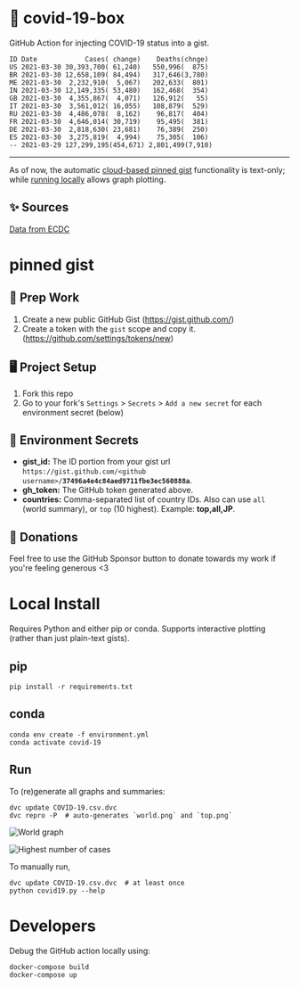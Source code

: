# 🏥 covid-19-box

GitHub Action for injecting COVID-19 status into a gist.

```
ID Date            Cases( change)    Deaths(chnge)
US 2021-03-30 30,393,700( 61,240)   550,996(  875)
BR 2021-03-30 12,658,109( 84,494)   317,646(3,780)
ME 2021-03-30  2,232,910(  5,067)   202,633(  801)
IN 2021-03-30 12,149,335( 53,480)   162,468(  354)
GB 2021-03-30  4,355,867(  4,071)   126,912(   55)
IT 2021-03-30  3,561,012( 16,055)   108,879(  529)
RU 2021-03-30  4,486,078(  8,162)    96,817(  404)
FR 2021-03-30  4,646,014( 30,719)    95,495(  381)
DE 2021-03-30  2,818,630( 23,681)    76,389(  250)
ES 2021-03-30  3,275,819(  4,994)    75,305(  106)
-- 2021-03-29 127,299,195(454,671) 2,801,499(7,910)
```

---

As of now, the automatic [cloud-based pinned gist](#pinned-gist) functionality is text-only;
while [running locally](#local-install) allows graph plotting.

## ✨ Sources

[Data from ECDC](https://www.ecdc.europa.eu/en/publications-data/download-todays-data-geographic-distribution-covid-19-cases-worldwide)

# pinned gist

## 🎒 Prep Work
1. Create a new public GitHub Gist (https://gist.github.com/)
1. Create a token with the `gist` scope and copy it. (https://github.com/settings/tokens/new)

## 🖥 Project Setup
1. Fork this repo
1. Go to your fork's `Settings` > `Secrets` > `Add a new secret` for each environment secret (below)

## 🤫 Environment Secrets
- **gist_id:** The ID portion from your gist url `https://gist.github.com/<github username>/`**`37496a4e4c84aed9711fbe3ec560888a`**.
- **gh_token:** The GitHub token generated above.
- **countries:** Comma-separated list of country IDs. Also can use `all` (world summary), or `top` (10 highest). Example: **top,all,JP**.

## 💸 Donations

Feel free to use the GitHub Sponsor button to donate towards my work if you're feeling generous <3

# Local Install

Requires Python and either pip or conda. Supports interactive plotting (rather than just plain-text gists).

## pip

```
pip install -r requirements.txt
```

## conda

```
conda env create -f environment.yml
conda activate covid-19
```

## Run

To (re)generate all graphs and summaries:

```
dvc update COVID-19.csv.dvc
dvc repro -P  # auto-generates `world.png` and `top.png`
```

![World graph](world.png)

![Highest number of cases](top.png)

To manually run,

```
dvc update COVID-19.csv.dvc  # at least once
python covid19.py --help
```

# Developers

Debug the GitHub action locally using:

```
docker-compose build
docker-compose up
```
